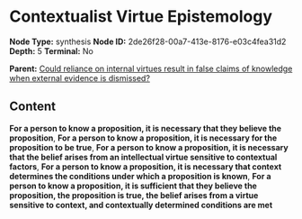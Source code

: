 # Contextualist Virtue Epistemology

**Node Type:** synthesis
**Node ID:** 2de26f28-00a7-413e-8176-e03c4fea31d2
**Depth:** 5
**Terminal:** No

**Parent:** [Could reliance on internal virtues result in false claims of knowledge when external evidence is dismissed?](could-reliance-on-internal-virtues-result-in-false-claims-of-knowledge-when-external-evidence-is-dismissed-antithesis-45dc94aa-8319-4c6b-af18-c6bba5efb31c.md)

## Content

**For a person to know a proposition, it is necessary that they believe the proposition**, **For a person to know a proposition, it is necessary for the proposition to be true**, **For a person to know a proposition, it is necessary that the belief arises from an intellectual virtue sensitive to contextual factors**, **For a person to know a proposition, it is necessary that context determines the conditions under which a proposition is known**, **For a person to know a proposition, it is sufficient that they believe the proposition, the proposition is true, the belief arises from a virtue sensitive to context, and contextually determined conditions are met**
